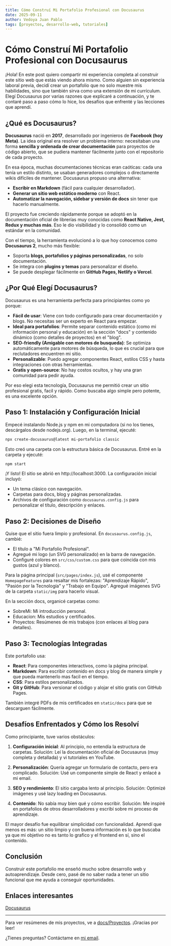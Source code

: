 ```yaml
---
title: Cómo Construí Mi Portafolio Profesional con Docusaurus
date: 2025-09-11
author: Vedoya Juan Pablo
tags: [proyectos, desarrollo-web, tutoriales]
---
```


# Cómo Construí Mi Portafolio Profesional con Docusaurus

¡Hola! En este post quiero compartir mi experiencia completa al construir este sitio web que estás viendo ahora mismo. Como alguien sin experiencia laboral previa, decidí crear un portafolio que no solo muestre mis habilidades, sino que también sirva como una extensión de mi currículum. Elegí Docusaurus por varias razones que explicaré a continuación, y te contaré paso a paso cómo lo hice, los desafíos que enfrenté y las lecciones que aprendí. 

<!--truncate-->

## ¿Qué es Docusaurus?

**Docusaurus** nació en **2017**, desarrollado por ingenieros de **Facebook (hoy Meta)**.
La idea original era resolver un problema interno: necesitaban una forma **sencilla y ordenada de crear documentación** para proyectos de código abierto, que se pudiera mantener fácilmente junto con el repositorio de cada proyecto.

En esa época, muchas documentaciones técnicas eran caóticas: cada una tenía un estilo distinto, se usaban generadores complejos o directamente wikis difíciles de mantener. Docusaurus propuso una alternativa:

* **Escribir en Markdown** (fácil para cualquier desarrollador).
* **Generar un sitio web estático moderno** con React.
* **Automatizar la navegación, sidebar y versión de docs** sin tener que hacerlo manualmente.

El proyecto fue creciendo rápidamente porque se adoptó en la documentación oficial de librerías muy conocidas como **React Native, Jest, Redux y muchas más**. Eso le dio visibilidad y lo consolidó como un estándar en la comunidad.

Con el tiempo, la herramienta evolucionó a lo que hoy conocemos como **Docusaurus 2**, mucho más flexible:

* Soporta **blogs, portafolios y páginas personalizadas**, no solo documentación.
* Se integra con **plugins y temas** para personalizar el diseño.
* Se puede desplegar fácilmente en **GitHub Pages, Netlify o Vercel**.



## ¿Por Qué Elegí Docusaurus?

Docusaurus es una herramienta perfecta para principiantes como yo porque:

- **Fácil de usar**: Viene con todo configurado para crear documentación y blogs. No necesitas ser un experto en React para empezar.
- **Ideal para portafolios**: Permite separar contenido estático (como mi información personal y educación) en la sección "docs" y contenido dinámico (como detalles de proyectos) en el "blog".
- **SEO-friendly (Amigable con motores de busqueda)**: Se optimiza automáticamente para motores de búsqueda, lo que es crucial para que reclutadores encuentren mi sitio.
- **Personalizable**: Puedo agregar componentes React, estilos CSS y hasta integraciones con otras herramientas.
- **Gratis y open-source**: No hay costos ocultos, y hay una gran comunidad para pedir ayuda.

Por eso elegi esta tecnología, Docusaurus me permitió crear un sitio profesional gratis, facil y rápido. Como buscaba algo simple pero potente, es una excelente opción.

## Paso 1: Instalación y Configuración Inicial

Empecé instalando Node.js y npm en mi computadora (si no los tienes, descárgalos desde nodejs.org). Luego, en la terminal, ejecuté:

```bash
npx create-docusaurus@latest mi-portafolio classic
```

Esto creó una carpeta con la estructura básica de Docusaurus. Entré en la carpeta y ejecuté:

```bash
npm start
```

¡Y listo! El sitio se abrió en http://localhost:3000. La configuración inicial incluyó:
- Un tema clásico con navegación.
- Carpetas para docs, blog y páginas personalizadas.
- Archivos de configuración como `docusaurus.config.js` para personalizar el título, descripción y enlaces.

## Paso 2: Decisiones de Diseño

Quise que el sitio fuera limpio y profesional. En `docusaurus.config.js`, cambié:
- El título a "Mi Portafolio Profesional".
- Agregué mi logo (un SVG personalizado) en la barra de navegación.
- Configuré colores en `src/css/custom.css` para que coincida con mis gustos (azul y blanco).

Para la página principal (`src/pages/index.js`), usé el componente `HomepageFeatures` para resaltar mis fortalezas: "Aprendizaje Rápido", "Pasión por la Tecnología" y "Trabajo en Equipo". Agregué imágenes SVG de la carpeta `static/img` para hacerlo visual.

En la sección docs, organicé carpetas como:
- SobreMi: Mi introducción personal.
- Educacion: Mis estudios y certificados.
- Proyectos: Resúmenes de mis trabajos (con enlaces al blog para detalles).

## Paso 3: Tecnologías Integradas

Este portafolio usa:
- **React**: Para componentes interactivos, como la página principal.
- **Markdown**: Para escribir contenido en docs y blog de manera simple y que pueda mantenerlo mas facil en el tiempo.
- **CSS**: Para estilos personalizados.
- **Git y GitHub**: Para versionar el código y alojar el sitio gratis con GitHub Pages.

También integré PDFs de mis certificados en `static/docs` para que se descarguen fácilmente.

## Desafíos Enfrentados y Cómo los Resolví

Como principiante, tuve varios obstáculos:

1. **Configuración inicial**: Al principio, no entendía la estructura de carpetas. Solución: Leí la documentación oficial de Docusaurus (muy completa y detallada) y vi tutoriales en YouTube.
   
2. **Personalización**: Quería agregar un formulario de contacto, pero era complicado. Solución: Usé un componente simple de React y enlacé a mi email.

3. **SEO y rendimiento**: El sitio cargaba lento al principio. Solución: Optimizé imágenes y usé lazy loading en Docusaurus.

4. **Contenido**: No sabía muy bien qué y cómo escribir. Solución: Me inspiré en portafolios de otros desarrolladores y escribí sobre mi proceso de aprendizaje.

El mayor desafío fue equilibrar simplicidad con funcionalidad. Aprendí que menos es más: un sitio limpio y con buena información es lo que buscaba ya que mi objetivo no es tanto lo grafico y el frontend en sí, sino el contenido.


## Conclusión

Construir este portafolio me enseñó mucho sobre desarrollo web y autoaprendizaje. Desde cero, pasé de no saber nada a tener un sitio funcional que me ayuda a conseguir oportunidades.

## Enlaces interesantes

[Docusaurus](https://docusaurus.io/)

---

Para ver resúmenes de mis proyectos, ve a [docs/Proyectos](../docs/Proyectos). ¡Gracias por leer!

¿Tienes preguntas? Contáctame en [mi email](mailto:tu-email@example.com).

